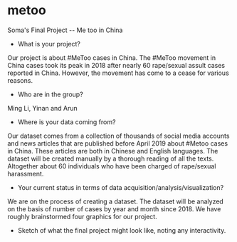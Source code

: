 # metoo
Soma's Final Project -- Me too in China

- What is your project?

Our project is about #MeToo cases in China. The #MeToo movement in China cases took its peak in 2018 after nearly 60 rape/sexual assult cases reported in China. However, the movement has come to a cease for various reasons.
 
- Who are in the group?

Ming Li, Yinan and Arun
 
- Where is your data coming from?

Our dataset comes from a collection of thousands of social media accounts and news articles that are published before April 2019 about #Metoo cases in China. These articles are both in Chinese and English languages. The dataset will be created manually by a thorough reading of all the texts. Altogether about 60 individuals who have been charged of rape/sexual harassment. 
 
- Your current status in terms of data acquisition/analysis/visualization?

We are on the process of creating a dataset. The dataset will be analyzed on the basis of number of cases by year and month since 2018. We have roughly brainstormed four graphics for our project.
 
- Sketch of what the final project might look like, noting any interactivity.


